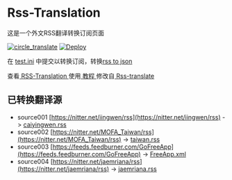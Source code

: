 # Rss-Translation

这是一个外文RSS翻译转换订阅页面 

[![circle_translate](https://github.com/tjsky/Rss-Translation/actions/workflows/circle_translate.yml/badge.svg)](https://github.com/tjsky/Rss-Translation/actions/workflows/circle_translate.yml)
[![Deploy](https://github.com/tjsky/Rss-Translation/actions/workflows/jekyll-gh-pages.yml/badge.svg)](https://github.com/tjsky/Rss-Translation/actions/workflows/jekyll-gh-pages.yml)

在 [test.ini](https://github.com/tjsky/Rss-Translation/blob/main/test.ini) 中提交以转换订阅，转换[rss to json](https://rss2json.com/)

查看[ RSS-Translation ](https://tjsky.github.io/RSS-Translation)使用[ 教程 ](https://www.tjsky.net/tutorial/644)修改自[ Rss-translate ](https://github.com/rcy1314/Rss-Translation/)

## 已转换翻译源

 - source001 [https://nitter.net/iingwen/rss](https://nitter.net/iingwen/rss) -> [caiyingwen.rss](rss/caiyingwen.rss)
 - source002 [https://nitter.net/MOFA_Taiwan/rss](https://nitter.net/MOFA_Taiwan/rss) -> [taiwan.rss](rss/taiwan.rss)
 - source003 [https://feeds.feedburner.com/GoFreeApp](https://feeds.feedburner.com/GoFreeApp) -> [FreeApp.xml](rss/FreeApp.xml)
 - source004 [https://nitter.net/jaemriana/rss](https://nitter.net/jaemriana/rss) -> [jaemriana.rss](rss/jaemriana.rss)
